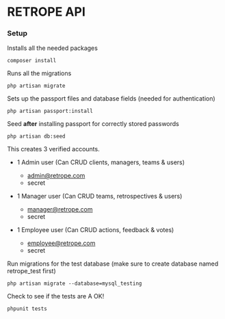 # RETROPE API

### Setup

Installs all the needed packages
```$xslt
composer install
```

Runs all the migrations
```
php artisan migrate
```

Sets up the passport files and database fields (needed for authentication)
~~~~
php artisan passport:install 
~~~~

Seed **after** installing passport for correctly stored passwords
```$xslt
php artisan db:seed
```

This creates 3 verified accounts.
- 1 Admin user (Can CRUD clients, managers, teams & users)
  - admin@retrope.com
  - secret

- 1 Manager user (Can CRUD teams, retrospectives & users)
  - manager@retrope.com
  - secret
  
- 1 Employee user (Can CRUD actions, feedback & votes)
  - employee@retrope.com
  - secret
  
Run migrations for the test database (make sure to create database named retrope_test first)
```$xslt
php artisan migrate --database=mysql_testing
```

Check to see if the tests are A OK!
```$xslt
phpunit tests
```
